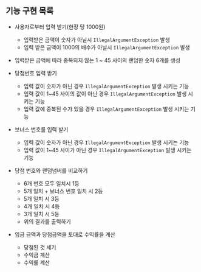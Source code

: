 ## 기능 구현 목록

- 사용자로부터 입력 받기(한장 당 1000원)
    - 입력받은 금액이 숫자가 아닐시 `IllegalArgumentException` 발생
    - 입력 받은 금액이 1000의 배수가 아닐시 `IllegalArgumentException` 발생


- 입력받은 금액에 따라 중복되지 않는 1 ~ 45 사이의 랜덤한 숫자 6개를 생성


- 당첨번호 입력 받기
    - 입력 값이 숫자가 아닌 경우 `IllegalArgumentException` 발생 시키는 기능
    - 입력 값이 1~45 사이의 값이 아닌 경우 `IllegalArgumentException` 발생 시키는 기능
    - 입력 값에 중복된 수가 있을 경우 `IllegalArgumentException` 발생 시키는 기능


- 보너스 번호를 입력 받기
    - 입력 값이 숫자가 아닌 경우 `IllegalArgumentException` 발생 시키는 기능
    - 입력 값이 1~45 사이가 아닌 경우 `IllegalArgumentException` 발생 시키는 기능


- 당첨 번호와 랜덤넘버를 비교하기
    - 6개 번호 모두 일치시 1등
    - 5개 일치 + 보너스 번호 일치 시 2등
    - 5개 일치 시 3등
    - 4개 일치 시 4등
    - 3개 일치 시 5등
    - 위의 결과를 출력하기

- 입금 금액과 당첨금액을 토대로 수익률을 계산
    - 당첨된 것 세기
    - 수익금 계산
    - 수익률 계산
